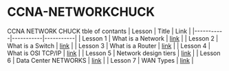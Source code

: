# CCNA-NETWORKCHUCK
CCNA NETWORK CHUCK tble of contants
| Lesson | Title | Link |
|-----------|-----------|-----------|
| Lesson 1 | What is a Network | [link](https://github.com/issawiold/CCNA-NETWORKCHUCK/blob/main/Lesson%201-What%20is%20a%20network.md)  |
| Lesson 2 | What is a Switch | [link](https://github.com/issawiold/CCNA-NETWORKCHUCK/edit/main/Lesson%202-what%20is%20a%20switch.md)  |
| Lesson 3 | What is a Router | [link](https://github.com/issawiold/CCNA-NETWORKCHUCK/blob/main/Lesson%203%20What%20is%20a%20ROUTER%3F.md)  |
| Lesson 4 | What is OSI TCP/IP | [link](https://github.com/issawiold/CCNA-NETWORKCHUCK/blob/main/What%20is%20the%20OSI%20or%20TCP%20IP.md)  |
| Lesson 5 | Network design tiers | [link](https://github.com/issawiold/CCNA-NETWORKCHUCK/blob/main/Network%20design%20tiers.md)  |
| Lesson 6 | Data Center NETWORKS | [link](https://github.com/issawiold/CCNA-NETWORKCHUCK/blob/main/Data%20Center%20NETWORKS.MD)  |
| Lesson 7 | WAN Types | [link](https://github.com/issawiold/CCNA-NETWORKCHUCK/blob/main/WAN%20Types)  |






